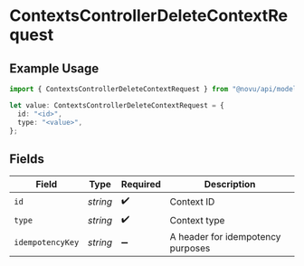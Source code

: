 # ContextsControllerDeleteContextRequest

## Example Usage

```typescript
import { ContextsControllerDeleteContextRequest } from "@novu/api/models/operations";

let value: ContextsControllerDeleteContextRequest = {
  id: "<id>",
  type: "<value>",
};
```

## Fields

| Field                             | Type                              | Required                          | Description                       |
| --------------------------------- | --------------------------------- | --------------------------------- | --------------------------------- |
| `id`                              | *string*                          | :heavy_check_mark:                | Context ID                        |
| `type`                            | *string*                          | :heavy_check_mark:                | Context type                      |
| `idempotencyKey`                  | *string*                          | :heavy_minus_sign:                | A header for idempotency purposes |